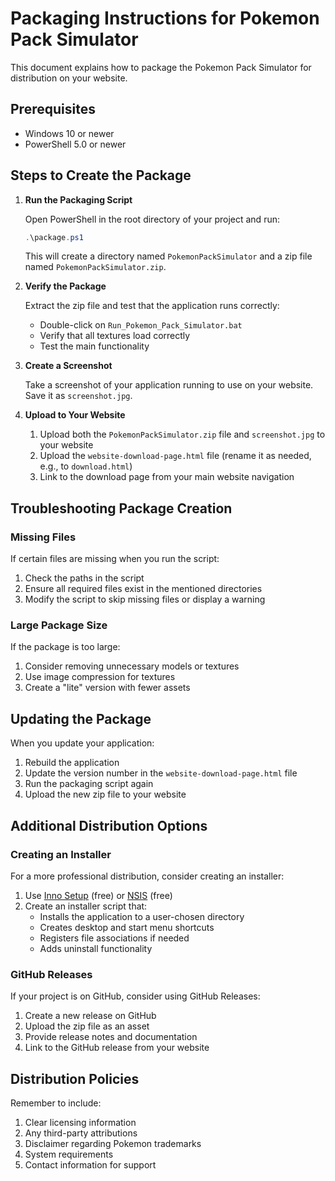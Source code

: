 # Packaging Instructions for Pokemon Pack Simulator

This document explains how to package the Pokemon Pack Simulator for distribution on your website.

## Prerequisites

- Windows 10 or newer
- PowerShell 5.0 or newer

## Steps to Create the Package

1. **Run the Packaging Script**

   Open PowerShell in the root directory of your project and run:
   
   ```powershell
   .\package.ps1
   ```
   
   This will create a directory named `PokemonPackSimulator` and a zip file named `PokemonPackSimulator.zip`.

2. **Verify the Package**

   Extract the zip file and test that the application runs correctly:
   
   - Double-click on `Run_Pokemon_Pack_Simulator.bat`
   - Verify that all textures load correctly
   - Test the main functionality

3. **Create a Screenshot**

   Take a screenshot of your application running to use on your website. Save it as `screenshot.jpg`.

4. **Upload to Your Website**

   1. Upload both the `PokemonPackSimulator.zip` file and `screenshot.jpg` to your website
   2. Upload the `website-download-page.html` file (rename it as needed, e.g., to `download.html`)
   3. Link to the download page from your main website navigation

## Troubleshooting Package Creation

### Missing Files

If certain files are missing when you run the script:

1. Check the paths in the script
2. Ensure all required files exist in the mentioned directories
3. Modify the script to skip missing files or display a warning

### Large Package Size

If the package is too large:

1. Consider removing unnecessary models or textures
2. Use image compression for textures
3. Create a "lite" version with fewer assets

## Updating the Package

When you update your application:

1. Rebuild the application
2. Update the version number in the `website-download-page.html` file
3. Run the packaging script again
4. Upload the new zip file to your website

## Additional Distribution Options

### Creating an Installer

For a more professional distribution, consider creating an installer:

1. Use [Inno Setup](https://jrsoftware.org/isinfo.php) (free) or [NSIS](https://nsis.sourceforge.io/Main_Page) (free)
2. Create an installer script that:
   - Installs the application to a user-chosen directory
   - Creates desktop and start menu shortcuts
   - Registers file associations if needed
   - Adds uninstall functionality

### GitHub Releases

If your project is on GitHub, consider using GitHub Releases:

1. Create a new release on GitHub
2. Upload the zip file as an asset
3. Provide release notes and documentation
4. Link to the GitHub release from your website

## Distribution Policies

Remember to include:

1. Clear licensing information
2. Any third-party attributions
3. Disclaimer regarding Pokemon trademarks
4. System requirements
5. Contact information for support 